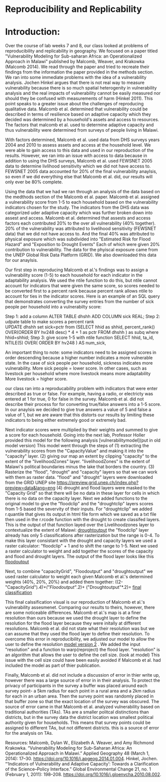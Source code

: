 # Reproducibility and Replicability
# Introduction:
Over the course of lab weeks 7 and 8, our class looked at problems of reproducibility and replicability 
in geography. We focused on a paper titled "Vulnerability Modeling for Sub-saharan Africa: an Operationalized 
Approach in Malawi" published by Malcomb, Weaver, and Krakowka (Malcomb 2014). We read through the paper and tried to recreate 
their findings from the information the paper provided in the methods section. We ran into some immediate problems
with the idea of a vulnerability analysis. Jochen Hinkel argues that there is not real way to measure vulnerability 
because there is so much spatial heterogenity in vulnerability analysis and the real impacts of 
vulnerability cannot be easily measured nor should they be confused with measurements of harm (Hinkel 2011). This point speaks to 
a greater issue about the challenges of reproducing qualitative data. Malcomb et al. determined
that vulnerability could be described in terms of resilience based on adaptive capacity which they decided was determined
by a household's assets and access to resources. The factors that malcomb et al. used to determine adaptive capacity and 
thus vulnerability were determined from surveys of people living in Malawi. 

With factors determined, Malcomb et al. used data from DHS surveys years 2004 and 2010 to assess assets and access at the 
household level. We were able to gain access to this data and used in our reproduction of the results. However, we ran 
into an issue with 
access to data because in addition to using the DHS surveys, Malcomb et al. used FEWSNET 2005 data to determine livlihood 
sensitivity 
which we did not have access to. FEWSNET 2005 data accounted for 20% of the final vulnerability anaylsis, so even if we did 
everything else that Malcomb et al. did, our results will only ever be 80% complete. 

Using the data that we had we ran through an analysis of the data based on the medthods section of the Malcomb et al. paper. 
Malcomb et al. assigned a vulnerability score from 1-5 to each household based on the vulnerability indicators chosen for 
the study. The indicators from the DHS data was categorized uder adaptive capacity which was further broken down into assest 
and access. Malcomb et al. determined that assests and access factors each contributed 20% to the over all vulnerability (40% 
together). 
20% of the vulnerability was attributed to livelihood sensitivity (FEWSNET data) that we did not have access to. And the final
40% was attributed to physical exposure which was subdivided into "Estimated Risk for Flood Hazard" and "Exposition to Drought Events"
Each of which were given 20% contribution to vulnerability. The data for the phyiscal exposure came from the UNEP Global Risk Data
Platform (GRID). We also downloaded this data for our anaylsis. 

Our first step in reproducing Malcomb et al.'s findings was to assign a vulnerability score (1-5) to each household for each
indicator in the adaptability analysis. We used the ntile function to do this, but ntile cannot account for indicators that 
were given the same score, so scores needed to be converted first to a percent rank because percent rank allows ntile to 
account for ties in the indicator scores. 
Here is an example of an SQL query that demonstrates converting the survey entries from the number of
sick people per household into a vulnerabilty score:

Step 1: add a column 
ALTER TABLE dhshh ADD COLUMN sick REAL;
Step 2: udpate table to make scores a percent rank  
UPDATE dhshh set sick=pctr from
(SELECT hhid as shhid, percent_rank() OVER(ORDER BY hv248 desc) * 4 + 1 as pctr FROM dhshh ) as subq
where hhid=shhid;
Step 3: give score 1-5 with ntile function 
SELECT hhid, ta_id,
NTILE(5) OVER(
	ORDER BY hv248
) AS num_sick,
 
An important thing to note: some indicators need to be assigned scores in order descending because a higher number indicates 
a more vulnerable state. In the case of sick people per household, sickness indicates more vulnerability. 
More sick people = lower score. In other cases, such as livestock per household where more livestock means more adaptability 
More livestock = higher score. 

our class ran into a reproducability problem with indicators that were enter described as true or false. For example, having a 
radio, or electricty was entered at 1 for true, 0 for false in the survey. Malcomb et al. did not describe their process for 
for converting true/false answers into a 1-5 score. In our anaylsis we decided to give true answers a value of 5 and false a 
value of 1, but we are aware that this distorts our results by limiting these indicators to being either extremely good or 
extremely bad. 

Next indicator scores were multiplied by their weights and summed to give a score for each household. 
Going into the next lab, Professor Holler provided this model for the following analysis
[vulnerabilitymodel](put in old model version)
This model went through the steps of (1) extracting the vulnerability scores from the "CapacityValue" and making it into the 
"capacity" layer. (2) giving our map an extent by clipping "capacity" to the extent of the "livelihoodZones" layer. 
"livelihoodZones" is the extent of Malawi's political boundaries minus the lake that borders the 
country. (3) Rasterize the "flood", "drought" and "capacity" layers so that we can work with them as raster data. "flood" and 
"drought" layers were downloaded from the GRID UNEP site https://preview.grid.unep.ch/index.php?preview=data&lang=eng
(4) drought and flood layers were masked to the "Capacity Grid" so that there will be no data in these layer for cells in 
which there is no data on the capacity layer. 
Next we added functions to the original model to give the "floodclip" and the "droughtclip" layers scores from 1-5 based the 
severvity of their inputs. For "droughtclip" we added r.quantile that gives its output in html file form which we saved as a 
txt file then used in the r.rcode function with the drought to create classifed layers. This is the output of that function 
layed over the Livelihoodzones layer to contextualize the extent of Malawi: [droughtoutput](drought.png) 
the "floodclip" layer already has only 5 classifications after rasterization but the range is 0-4. To make this layer 
consistant with the drought and capacity layers we used a raster calculator: "floodclip" + 1 and to shift the range to 1-5. 
Next we used a raster calculator to weight and add together the scores of the capacity and flood and drought layers. 
The output of the flood layer looks like this [floodoutput](flood.png) 

Next, to combine "capacityGrid", "Floodoutput" and "droughtoutput" we used raster calculator to weight each given Malcomb 
et al.'s determined weights (40%, 20%, 20%) and added them together: ((2-"CapacityGrid")*.4)+("Floodoutput"*.2)+
("Droughtoutput"*.2)= [final classification](finalclassification.png) 

This final calssification visual is our reproduction of Malcomb et al.'s vulnerability assesmenet. Comparing our results to 
theirs, however, there are some noticeable differences. Malcomb et al.'s map is at a finer resolution than ours because we 
used the drought layer to define the resolution for the flood layer because they were initally at different resolutions. 
Malcomb et al. did not state what their resolution was but we can assume that they used the flood layer to define their 
resolution. To overcome this error in reproducibility, we adjusted our model to allow the user to define the resolution [model version 2](lab8model.png) . 
We added the input "resolution" and a function to warp(reproject) the flood layer. "resolution" is an algorithm that allows 
the user to define the cell size. (look at model)
This issue with the cell size could have been easily avoided if Malcomb et al. had included the model as part of thier 
publication. 

Finally, Malcomb et al. did not include a discussion of error in thier write up, however there was a large source of error in 
in their analysis. To protect the privacy of participants in the survey a buffer was placed around each survey 
point- a 5km radius for each point in a rural area and a 2km radius for each in an urban area. Then the survey point was 
randomly placed in that buffer zone so that the exact location of the survey was obscured. The source of error came in that 
Malcomb et al. analyzed vulnerability based on traditional authorities (TAs). TAs are a smaller politcal 
distinctions than districts, but in the survey data the district location was smallest political 
authority given for households. This means that survey points could be assigned to different TAs, but not different districts. 
this is a source of error for the analysis on TAs. 


Resources: Malcomb, Dylan W., Elizabeth A. Weaver, and Amy Richmond Krakowka. “Vulnerability Modeling for Sub-Saharan Africa: An Operationalized Approach in Malawi.” Applied Geography 48 (March 1, 2014): 17–30. https://doi.org/10.1016/j.apgeog.2014.01.004.
Hinkel, Jochen. “‘Indicators of Vulnerability and Adaptive Capacity’: Towards a Clarification of the Science–Policy Interface.” Global Environmental Change 21, no. 1 (February 1, 2011): 198–208. https://doi.org/10.1016/j.gloenvcha.2010.08.002.

